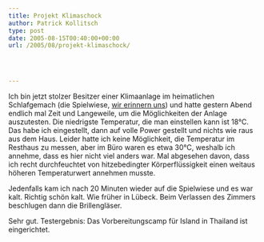 ```yaml
---
title: Projekt Klimaschock
author: Patrick Kollitsch
type: post
date: 2005-08-15T00:40:00+00:00
url: /2005/08/projekt-klimaschock/




---
```

Ich bin jetzt stolzer Besitzer einer Klimaanlage im heimatlichen Schlafgemach (die Spielwiese, <a href="310">wir erinnern uns</a>) und hatte gestern Abend endlich mal Zeit und Langeweile, um die Möglichkeiten der Anlage auszutesten. Die niedrigste Temperatur, die man einstellen kann ist 18&#176;C. Das habe ich eingestellt, dann auf volle Power gestellt und nichts wie raus aus dem Haus. Leider hatte ich keine Möglichkeit, die Temperatur im Resthaus zu messen, aber im Büro waren es etwa 30&#176;C, weshalb ich annehme, dass es hier nicht viel anders war. Mal abgesehen davon, dass ich recht durchfeuchtet von hitzebedingter Körperflüssigkeit einen weitaus höheren Temperaturwert annehmen musste. 

Jedenfalls kam ich nach 20 Minuten wieder auf die Spielwiese und es war kalt. Richtig schön kalt. Wie früher in Lübeck. Beim Verlassen des Zimmers beschlugen dann die Brillengläser. 

Sehr gut. Testergebnis: Das Vorbereitungscamp für Island in Thailand ist eingerichtet.